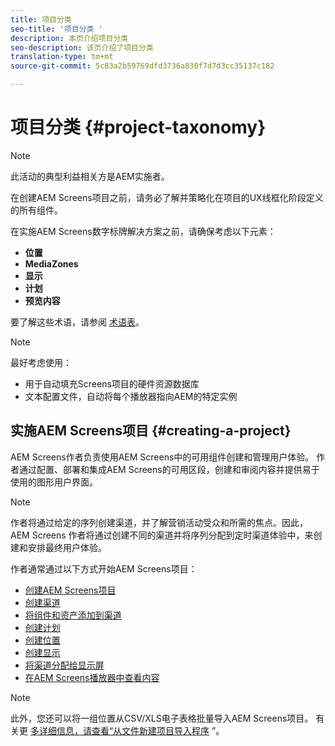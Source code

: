 ```yaml
---
title: 项目分类
seo-title: '项目分类 '
description: 本页介绍项目分类
seo-description: 该页介绍了项目分类
translation-type: tm+mt
source-git-commit: 5c83a2b59769dfd3736a830f7d7d3cc35137c182

---
```



# 项目分类 {#project-taxonomy}

>[!NOTE]
>
>此活动的典型利益相关方是AEM实施者。

在创建AEM Screens项目之前，请务必了解并策略化在项目的UX线框化阶段定义的所有组件。

在实施AEM Screens数字标牌解决方案之前，请确保考虑以下元素：

* **位置**
* **MediaZones**
* **显示**
* **计划**
* **预览内容**

要了解这些术语，请参阅 [术语表](https://helpx.adobe.com/experience-manager/6-5/screens/using/screens-glossary.html)。

>[!NOTE]
>
>最好考虑使用：
>
>* 用于自动填充Screens项目的硬件资源数据库
>* 文本配置文件，自动将每个播放器指向AEM的特定实例


## 实施AEM Screens项目 {#creating-a-project}

AEM Screens作者负责使用AEM Screens中的可用组件创建和管理用户体验。 作者通过配置、部署和集成AEM Screens的可用区段，创建和审阅内容并提供易于使用的图形用户界面。

>[!NOTE]
>
>作者将通过给定的序列创建渠道，并了解营销活动受众和所需的焦点。因此，AEM Screens 作者将通过创建不同的渠道并将序列分配到定时渠道体验中，来创建和安排最终用户体验。

作者通常通过以下方式开始AEM Screens项目：

* [创建AEM Screens项目](https://helpx.adobe.com/experience-manager/6-5/screens/using/creating-a-screens-project.html)
* [创建渠道](https://helpx.adobe.com/experience-manager/6-5/screens/using/managing-channels.html)
* [将组件和资产添加到渠道](https://helpx.adobe.com/experience-manager/6-5/screens/using/adding-components-to-a-channel.html)
* [创建计划](https://helpx.adobe.com/experience-manager/6-5/screens/using/managing-schedules.html)
* [创建位置](https://helpx.adobe.com/experience-manager/6-5/screens/using/managing-locations.html)
* [创建显示](https://helpx.adobe.com/experience-manager/6-5/screens/using/managing-displays.html)
* [将渠道分配给显示屏](https://helpx.adobe.com/experience-manager/6-5/screens/using/channel-assignment.html)
* [在AEM Screens播放器中查看内容](https://helpx.adobe.com/experience-manager/6-5/screens/using/working-with-screens-player.html)

>[!NOTE]
>
>此外，您还可以将一组位置从CSV/XLS电子表格批量导入AEM Screens项目。 有关更 [多详细信息，请查看“从文件新建项目导入程序](https://helpx.adobe.com/experience-manager/6-5/screens/using/project-importer.html) ”。
